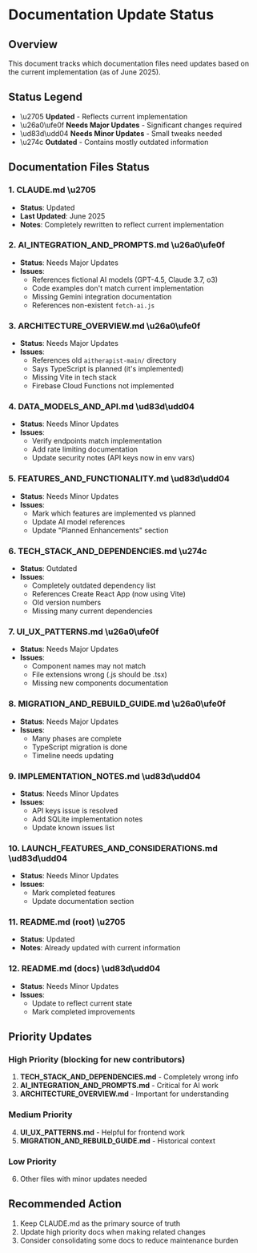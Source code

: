 # Documentation Update Status

## Overview
This document tracks which documentation files need updates based on the current implementation (as of June 2025).

## Status Legend
- \u2705 **Updated** - Reflects current implementation
- \u26a0\ufe0f **Needs Major Updates** - Significant changes required
- \ud83d\udd04 **Needs Minor Updates** - Small tweaks needed
- \u274c **Outdated** - Contains mostly outdated information

## Documentation Files Status

### 1. **CLAUDE.md** \u2705
- **Status**: Updated
- **Last Updated**: June 2025
- **Notes**: Completely rewritten to reflect current implementation

### 2. **AI_INTEGRATION_AND_PROMPTS.md** \u26a0\ufe0f
- **Status**: Needs Major Updates
- **Issues**:
  - References fictional AI models (GPT-4.5, Claude 3.7, o3)
  - Code examples don't match current implementation
  - Missing Gemini integration documentation
  - References non-existent `fetch-ai.js`

### 3. **ARCHITECTURE_OVERVIEW.md** \u26a0\ufe0f
- **Status**: Needs Major Updates
- **Issues**:
  - References old `aitherapist-main/` directory
  - Says TypeScript is planned (it's implemented)
  - Missing Vite in tech stack
  - Firebase Cloud Functions not implemented

### 4. **DATA_MODELS_AND_API.md** \ud83d\udd04
- **Status**: Needs Minor Updates
- **Issues**:
  - Verify endpoints match implementation
  - Add rate limiting documentation
  - Update security notes (API keys now in env vars)

### 5. **FEATURES_AND_FUNCTIONALITY.md** \ud83d\udd04
- **Status**: Needs Minor Updates
- **Issues**:
  - Mark which features are implemented vs planned
  - Update AI model references
  - Update "Planned Enhancements" section

### 6. **TECH_STACK_AND_DEPENDENCIES.md** \u274c
- **Status**: Outdated
- **Issues**:
  - Completely outdated dependency list
  - References Create React App (now using Vite)
  - Old version numbers
  - Missing many current dependencies

### 7. **UI_UX_PATTERNS.md** \u26a0\ufe0f
- **Status**: Needs Major Updates
- **Issues**:
  - Component names may not match
  - File extensions wrong (.js should be .tsx)
  - Missing new components documentation

### 8. **MIGRATION_AND_REBUILD_GUIDE.md** \u26a0\ufe0f
- **Status**: Needs Major Updates
- **Issues**:
  - Many phases are complete
  - TypeScript migration is done
  - Timeline needs updating

### 9. **IMPLEMENTATION_NOTES.md** \ud83d\udd04
- **Status**: Needs Minor Updates
- **Issues**:
  - API keys issue is resolved
  - Add SQLite implementation notes
  - Update known issues list

### 10. **LAUNCH_FEATURES_AND_CONSIDERATIONS.md** \ud83d\udd04
- **Status**: Needs Minor Updates
- **Issues**:
  - Mark completed features
  - Update documentation section

### 11. **README.md** (root) \u2705
- **Status**: Updated
- **Notes**: Already updated with current information

### 12. **README.md** (docs) \ud83d\udd04
- **Status**: Needs Minor Updates
- **Issues**:
  - Update to reflect current state
  - Mark completed improvements

## Priority Updates

### High Priority (blocking for new contributors)
1. **TECH_STACK_AND_DEPENDENCIES.md** - Completely wrong info
2. **AI_INTEGRATION_AND_PROMPTS.md** - Critical for AI work
3. **ARCHITECTURE_OVERVIEW.md** - Important for understanding

### Medium Priority
4. **UI_UX_PATTERNS.md** - Helpful for frontend work
5. **MIGRATION_AND_REBUILD_GUIDE.md** - Historical context

### Low Priority
6. Other files with minor updates needed

## Recommended Action
1. Keep CLAUDE.md as the primary source of truth
2. Update high priority docs when making related changes
3. Consider consolidating some docs to reduce maintenance burden